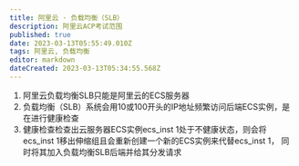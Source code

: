 ```yaml
---
title: 阿里云 · 负载均衡（SLB）
description: 阿里云ACP考试范围
published: true
date: 2023-03-13T05:55:49.010Z
tags: 阿里云, 负载均衡
editor: markdown
dateCreated: 2023-03-13T05:34:55.568Z
---
```


1. 阿里云负载均衡SLB只能是阿里云的ECS服务器
2. 负载均衡（SLB）系统会用10或100开头的IP地址频繁访问后端ECS实例，是在进行健康检查
3. 健康检查检查出云服务器ECS实例ecs_inst 1处于不健康状态，则会将ecs_inst 1移出伸缩组且会重新创建一个新的ECS实例来代替ecs_inst 1， 同时将其加入负载均衡SLB后端并给其分发请求